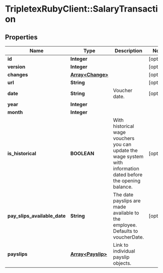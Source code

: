 # TripletexRubyClient::SalaryTransaction

## Properties
Name | Type | Description | Notes
------------ | ------------- | ------------- | -------------
**id** | **Integer** |  | [optional] 
**version** | **Integer** |  | [optional] 
**changes** | [**Array&lt;Change&gt;**](Change.md) |  | [optional] 
**url** | **String** |  | [optional] 
**date** | **String** | Voucher date. | [optional] 
**year** | **Integer** |  | 
**month** | **Integer** |  | 
**is_historical** | **BOOLEAN** | With historical wage vouchers you can update the wage system with information dated before the opening balance. | [optional] 
**pay_slips_available_date** | **String** | The date payslips are made available to the employee. Defaults to voucherDate. | [optional] 
**payslips** | [**Array&lt;Payslip&gt;**](Payslip.md) | Link to individual payslip objects. | 


